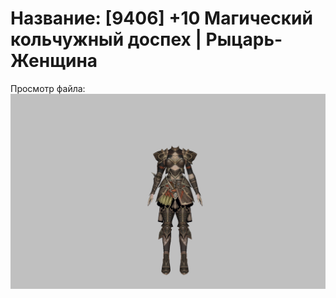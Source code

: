 # Название: [9406] +10 Магический кольчужный доспех | Рыцарь-Женщина

Просмотр файла:
![p010006.png](p010006.png)